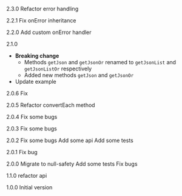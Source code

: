 2.3.0
Refactor error handling

2.2.1
Fix onError inheritance

2.2.0
Add custom onError handler

2.1.0
* **Breaking change** 
  * Methods `getJson` and `getJsonOr` renamed to `getJsonList` and `getJsonListOr` respectively
  * Added new methods `getJson` and `getJsonOr`
* Update example

2.0.6
Fix

2.0.5
Refactor convertEach method

2.0.4
Fix some bugs

2.0.3
Fix some bugs

2.0.2
Fix some bugs
Add some api
Add some tests

2.0.1
Fix bug

2.0.0
Migrate to null-safety
Add some tests
Fix bugs

1.1.0
refactor api

1.0.0
Initial version